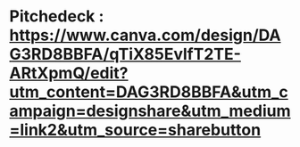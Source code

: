 # Pitchedeck : https://www.canva.com/design/DAG3RD8BBFA/qTiX85EvlfT2TE-ARtXpmQ/edit?utm_content=DAG3RD8BBFA&utm_campaign=designshare&utm_medium=link2&utm_source=sharebutton
